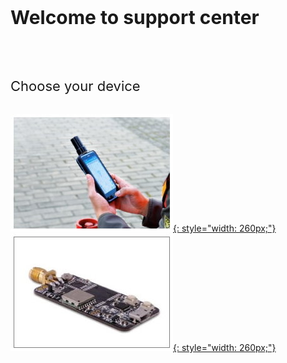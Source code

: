 <p style="font-size:30px;"><strong>Welcome to support center
</strong>
</p>
<br>


<p style="font-size:22px;padding:10px 0px 10px 0px;"> Choose your device </p>


 [![](images/d303.jpg "Android RTK"){: style="width: 260px;"} ](/d303-docs)
 [![](images/rtk-board.jpg "Multi-band RTK EVK"){: style="width: 260px;"} ](/rtk-board)

 
<br><br>